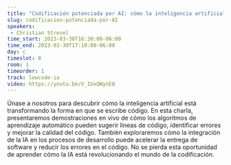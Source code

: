 ```yaml
---
title: "Codificación potenciada por AI: cómo la inteligencia artificial está cambiando la forma en que codificamos"
slug: codificacion-potenciada-por-AI
speakers:
 - Christian Strevel
time_start: 2023-03-30T16:30:00-06:00
time_end: 2023-03-30T17:10:00-06:00
day: c
timeslot: 8
room: 1
timeorder: 1
track: lowcode-ia
video: https://youtu.be/V_IUxQWynE0
---
```


Únase a nosotros para descubrir cómo la inteligencia artificial está transformando la forma en que se escribe código. En esta charla, presentaremos demostraciones en vivo de cómo los algoritmos de aprendizaje automático pueden sugerir líneas de código, identificar errores y mejorar la calidad del código. También exploraremos cómo la integración de la IA en los procesos de desarrollo puede acelerar la entrega de software y reducir los errores en el código. No se pierda esta oportunidad de aprender cómo la IA está revolucionando el mundo de la codificación.